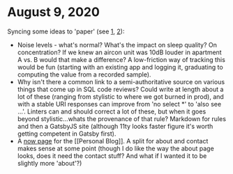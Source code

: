 # August 9, 2020

Syncing some ideas to 'paper' (see [1], [2]):

- Noise levels - what's normal?  What's the impact on sleep quality? On concentration? If we knew an aircon unit was 10dB louder in apartment A vs. B would that make a difference?  A low-friction way of tracking this would be fun (starting with an existing app and logging it, graduating to computing the value from a recorded sample).
- Why isn't there a common link to a semi-authoritative source on various things that come up in SQL code reviews?  Could write at length about a lot of these (ranging from stylistic to where we got burned in prod), and with a stable URI responses can improve from 'no select *' to 'also see ...'.  Linters can and should correct a lot of these, but when it goes beyond stylistic...whats the provenance of that rule?  Markdown for rules and then a GatsbyJS site (although 11ty looks faster figure it's worth getting competent in Gatsby first).
- A [now page] for the [[Personal Blog]].  A split for about and contact makes sense at some point (though I do like the way the about page looks, does it need the contact stuff? And what if I wanted it to be slightly more 'about'?)

[1]: https://robertgreiner.com/sync-to-paper/
[2]: https://www.hanselman.com/blog/TotallyStressedOutSyncToPaper.aspx
[now page]: https://sive.rs/nowff